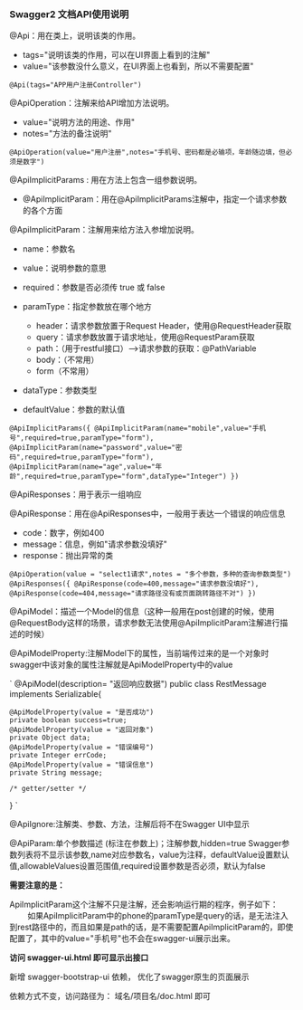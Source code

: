


### Swagger2  文档API使用说明

@Api：用在类上，说明该类的作用。

- tags="说明该类的作用，可以在UI界面上看到的注解"
- value="该参数没什么意义，在UI界面上也看到，所以不需要配置"

`
@Api(tags="APP用户注册Controller")
`

@ApiOperation：注解来给API增加方法说明。

- value="说明方法的用途、作用"
- notes="方法的备注说明"

`
@ApiOperation(value="用户注册",notes="手机号、密码都是必输项，年龄随边填，但必须是数字")
`

@ApiImplicitParams : 用在方法上包含一组参数说明。

- @ApiImplicitParam：用在@ApiImplicitParams注解中，指定一个请求参数的各个方面

@ApiImplicitParam：注解用来给方法入参增加说明。

- name：参数名

- value：说明参数的意思

- required：参数是否必须传	true 或 false

- paramType：指定参数放在哪个地方	
  - header：请求参数放置于Request Header，使用@RequestHeader获取
  - query：请求参数放置于请求地址，使用@RequestParam获取
  - path：（用于restful接口）–>请求参数的获取：@PathVariable
  - body：（不常用）
  - form（不常用）

- dataType：参数类型	

- defaultValue：参数的默认值

`
@ApiImplicitParams({
    @ApiImplicitParam(name="mobile",value="手机号",required=true,paramType="form"),
    @ApiImplicitParam(name="password",value="密码",required=true,paramType="form"),
    @ApiImplicitParam(name="age",value="年龄",required=true,paramType="form",dataType="Integer")
})
`


@ApiResponses：用于表示一组响应

@ApiResponse：用在@ApiResponses中，一般用于表达一个错误的响应信息

- code：数字，例如400
- message：信息，例如"请求参数没填好"
- response：抛出异常的类

`
@ApiOperation(value = "select1请求",notes = "多个参数，多种的查询参数类型")
@ApiResponses({
    @ApiResponse(code=400,message="请求参数没填好"),
    @ApiResponse(code=404,message="请求路径没有或页面跳转路径不对")
})
`

@ApiModel：描述一个Model的信息（这种一般用在post创建的时候，使用@RequestBody这样的场景，请求参数无法使用@ApiImplicitParam注解进行描述的时候）

@ApiModelProperty:注解Model下的属性，当前端传过来的是一个对象时swagger中该对象的属性注解就是ApiModelProperty中的value

`
@ApiModel(description= "返回响应数据")
public class RestMessage implements Serializable{
 
    @ApiModelProperty(value = "是否成功")
    private boolean success=true;
    @ApiModelProperty(value = "返回对象")
    private Object data;
    @ApiModelProperty(value = "错误编号")
    private Integer errCode;
    @ApiModelProperty(value = "错误信息")
    private String message;
 
    /* getter/setter */
}
`

@ApiIgnore:注解类、参数、方法，注解后将不在Swagger UI中显示
	
@ApiParam:单个参数描述 (标注在参数上)；注解参数,hidden=true Swagger参数列表将不显示该参数,name对应参数名，value为注释，defaultValue设置默认值,allowableValues设置范围值,required设置参数是否必须，默认为false



**需要注意的是：**

ApiImplicitParam这个注解不只是注解，还会影响运行期的程序，例子如下：
　　
如果ApiImplicitParam中的phone的paramType是query的话，是无法注入到rest路径中的，而且如果是path的话，是不需要配置ApiImplicitParam的，即使配置了，其中的value="手机号"也不会在swagger-ui展示出来。


**访问 swagger-ui.html 即可显示出接口**

新增 swagger-bootstrap-ui 依赖， 优化了swagger原生的页面展示

依赖方式不变，访问路径为： 域名/项目名/doc.html   即可
















